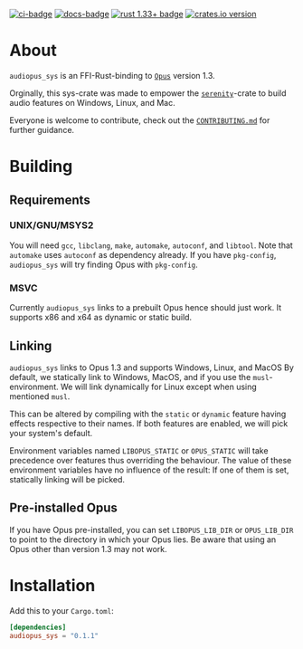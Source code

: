 [![ci-badge][]][ci] [![docs-badge][]][docs] [![rust 1.33+ badge]][rust 1.33+ link] [![crates.io version]][crates.io link]

# About

`audiopus_sys` is an FFI-Rust-binding to [`Opus`] version 1.3.

Orginally, this sys-crate was made to empower the [`serenity`]-crate to build audio features on Windows, Linux, and Mac.

Everyone is welcome to contribute,
check out the [`CONTRIBUTING.md`](CONTRIBUTING.md) for further guidance.

# Building

## Requirements

### UNIX/GNU/MSYS2
You will need `gcc`, `libclang`, `make`, `automake`, `autoconf`, and
`libtool`.
Note that `automake` uses `autoconf` as dependency already.
If you have `pkg-config`, `audiopus_sys` will try finding Opus with `pkg-config`.

### MSVC
Currently `audiopus_sys` links to a prebuilt Opus hence should just work.
It supports x86 and x64 as dynamic or static build.

## Linking
`audiopus_sys` links to Opus 1.3 and supports Windows, Linux, and MacOS
By default, we statically link to Windows, MacOS, and if you use the
`musl`-environment. We will link dynamically for Linux except when using
mentioned `musl`.

This can be altered by compiling with the `static` or `dynamic` feature having effects respective to their names. If both features are enabled,
we will pick your system's default.

Environment variables named `LIBOPUS_STATIC` or `OPUS_STATIC` will take
precedence over features thus overriding the behaviour. The value of these
environment variables have no influence of the result: If one of them is set,
statically linking will be picked.

## Pre-installed Opus
If you have Opus pre-installed, you can set `LIBOPUS_LIB_DIR` or
`OPUS_LIB_DIR` to point to the directory in which your Opus lies.
Be aware that using an Opus other than version 1.3 may not work.

# Installation
Add this to your `Cargo.toml`:

```toml
[dependencies]
audiopus_sys = "0.1.1"
```
[`serenity`]: https://crates.io/crates/serenity

[`Opus`]: https://www.opus-codec.org/

[ci]: https://dev.azure.com/lakeware/audiopus_sys/_build?definitionId=4
[ci-badge]: https://img.shields.io/azure-devops/build/lakeware/cefad0bd-3570-41d2-b886-f452aedd028c/4/master.svg?style=flat-square

[docs-badge]: https://img.shields.io/badge/docs-online-5023dd.svg?style=flat-square&colorB=32b6b7
[docs]: https://docs.rs/audiopus_sys

[rust 1.33+ badge]: https://img.shields.io/badge/rust-1.33+-93450a.svg?style=flat-square&colorB=ff9a0d
[rust 1.33+ link]: https://blog.rust-lang.org/2019/02/28/Rust-1.33.0.html

[crates.io link]: https://crates.io/crates/audiopus_sys
[crates.io version]: https://img.shields.io/crates/v/audiopus_sys.svg?style=flat-square&colorB=b73732
